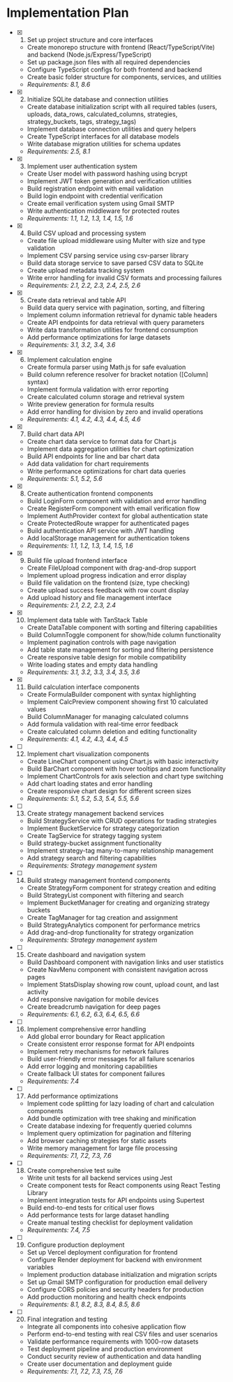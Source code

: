 # Implementation Plan

- [x] 1. Set up project structure and core interfaces

  - Create monorepo structure with frontend (React/TypeScript/Vite) and backend (Node.js/Express/TypeScript)
  - Set up package.json files with all required dependencies
  - Configure TypeScript configs for both frontend and backend
  - Create basic folder structure for components, services, and utilities
  - _Requirements: 8.1, 8.6_

- [x] 2. Initialize SQLite database and connection utilities

  - Create database initialization script with all required tables (users, uploads, data_rows, calculated_columns, strategies, strategy_buckets, tags, strategy_tags)
  - Implement database connection utilities and query helpers
  - Create TypeScript interfaces for all database models
  - Write database migration utilities for schema updates
  - _Requirements: 2.5, 8.1_

- [x] 3. Implement user authentication system

  - Create User model with password hashing using bcrypt
  - Implement JWT token generation and verification utilities
  - Build registration endpoint with email validation
  - Build login endpoint with credential verification
  - Create email verification system using Gmail SMTP
  - Write authentication middleware for protected routes
  - _Requirements: 1.1, 1.2, 1.3, 1.4, 1.5, 1.6_

- [x] 4. Build CSV upload and processing system

  - Create file upload middleware using Multer with size and type validation
  - Implement CSV parsing service using csv-parser library
  - Build data storage service to save parsed CSV data to SQLite
  - Create upload metadata tracking system
  - Write error handling for invalid CSV formats and processing failures
  - _Requirements: 2.1, 2.2, 2.3, 2.4, 2.5, 2.6_

- [x] 5. Create data retrieval and table API

  - Build data query service with pagination, sorting, and filtering
  - Implement column information retrieval for dynamic table headers
  - Create API endpoints for data retrieval with query parameters
  - Write data transformation utilities for frontend consumption
  - Add performance optimizations for large datasets
  - _Requirements: 3.1, 3.2, 3.4, 3.6_

- [x] 6. Implement calculation engine

  - Create formula parser using Math.js for safe evaluation
  - Build column reference resolver for bracket notation ([Column] syntax)
  - Implement formula validation with error reporting
  - Create calculated column storage and retrieval system
  - Write preview generation for formula results
  - Add error handling for division by zero and invalid operations
  - _Requirements: 4.1, 4.2, 4.3, 4.4, 4.5, 4.6_

- [x] 7. Build chart data API

  - Create chart data service to format data for Chart.js
  - Implement data aggregation utilities for chart optimization
  - Build API endpoints for line and bar chart data
  - Add data validation for chart requirements
  - Write performance optimizations for chart data queries
  - _Requirements: 5.1, 5.2, 5.6_

- [x] 8. Create authentication frontend components

  - Build LoginForm component with validation and error handling
  - Create RegisterForm component with email verification flow
  - Implement AuthProvider context for global authentication state
  - Create ProtectedRoute wrapper for authenticated pages
  - Build authentication API service with JWT handling
  - Add localStorage management for authentication tokens
  - _Requirements: 1.1, 1.2, 1.3, 1.4, 1.5, 1.6_

- [x] 9. Build file upload frontend interface

  - Create FileUpload component with drag-and-drop support
  - Implement upload progress indication and error display
  - Build file validation on the frontend (size, type checking)
  - Create upload success feedback with row count display
  - Add upload history and file management interface
  - _Requirements: 2.1, 2.2, 2.3, 2.4_

- [x] 10. Implement data table with TanStack Table

  - Create DataTable component with sorting and filtering capabilities
  - Build ColumnToggle component for show/hide column functionality
  - Implement pagination controls with page navigation
  - Add table state management for sorting and filtering persistence
  - Create responsive table design for mobile compatibility
  - Write loading states and empty data handling
  - _Requirements: 3.1, 3.2, 3.3, 3.4, 3.5, 3.6_

- [x] 11. Build calculation interface components

  - Create FormulaBuilder component with syntax highlighting
  - Implement CalcPreview component showing first 10 calculated values
  - Build ColumnManager for managing calculated columns
  - Add formula validation with real-time error feedback
  - Create calculated column deletion and editing functionality
  - _Requirements: 4.1, 4.2, 4.3, 4.4, 4.5_

- [ ] 12. Implement chart visualization components






  - Create LineChart component using Chart.js with basic interactivity
  - Build BarChart component with hover tooltips and zoom functionality
  - Implement ChartControls for axis selection and chart type switching
  - Add chart loading states and error handling
  - Create responsive chart design for different screen sizes
  - _Requirements: 5.1, 5.2, 5.3, 5.4, 5.5, 5.6_

- [ ] 13. Create strategy management backend services

  - Build StrategyService with CRUD operations for trading strategies
  - Implement BucketService for strategy categorization
  - Create TagService for strategy tagging system
  - Build strategy-bucket assignment functionality
  - Implement strategy-tag many-to-many relationship management
  - Add strategy search and filtering capabilities
  - _Requirements: Strategy management system_

- [ ] 14. Build strategy management frontend components

  - Create StrategyForm component for strategy creation and editing
  - Build StrategyList component with filtering and search
  - Implement BucketManager for creating and organizing strategy buckets
  - Create TagManager for tag creation and assignment
  - Build StrategyAnalytics component for performance metrics
  - Add drag-and-drop functionality for strategy organization
  - _Requirements: Strategy management system_

- [ ] 15. Create dashboard and navigation system

  - Build Dashboard component with navigation links and user statistics
  - Create NavMenu component with consistent navigation across pages
  - Implement StatsDisplay showing row count, upload count, and last activity
  - Add responsive navigation for mobile devices
  - Create breadcrumb navigation for deep pages
  - _Requirements: 6.1, 6.2, 6.3, 6.4, 6.5, 6.6_

- [ ] 16. Implement comprehensive error handling

  - Add global error boundary for React application
  - Create consistent error response format for API endpoints
  - Implement retry mechanisms for network failures
  - Build user-friendly error messages for all failure scenarios
  - Add error logging and monitoring capabilities
  - Create fallback UI states for component failures
  - _Requirements: 7.4_

- [ ] 17. Add performance optimizations

  - Implement code splitting for lazy loading of chart and calculation components
  - Add bundle optimization with tree shaking and minification
  - Create database indexing for frequently queried columns
  - Implement query optimization for pagination and filtering
  - Add browser caching strategies for static assets
  - Write memory management for large file processing
  - _Requirements: 7.1, 7.2, 7.3, 7.6_

- [ ] 18. Create comprehensive test suite

  - Write unit tests for all backend services using Jest
  - Create component tests for React components using React Testing Library
  - Implement integration tests for API endpoints using Supertest
  - Build end-to-end tests for critical user flows
  - Add performance tests for large dataset handling
  - Create manual testing checklist for deployment validation
  - _Requirements: 7.4, 7.5_

- [ ] 19. Configure production deployment

  - Set up Vercel deployment configuration for frontend
  - Configure Render deployment for backend with environment variables
  - Implement production database initialization and migration scripts
  - Set up Gmail SMTP configuration for production email delivery
  - Configure CORS policies and security headers for production
  - Add production monitoring and health check endpoints
  - _Requirements: 8.1, 8.2, 8.3, 8.4, 8.5, 8.6_

- [ ] 20. Final integration and testing
  - Integrate all components into cohesive application flow
  - Perform end-to-end testing with real CSV files and user scenarios
  - Validate performance requirements with 1000-row datasets
  - Test deployment pipeline and production environment
  - Conduct security review of authentication and data handling
  - Create user documentation and deployment guide
  - _Requirements: 7.1, 7.2, 7.3, 7.5, 7.6_
